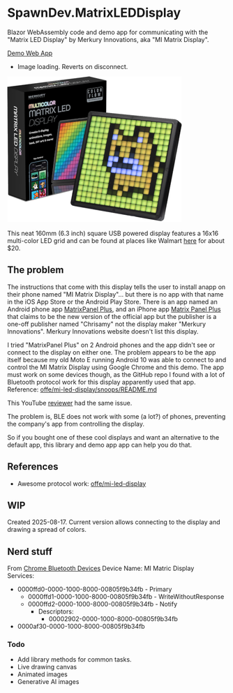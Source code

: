 # SpawnDev.MatrixLEDDisplay
Blazor WebAssembly code and demo app for communicating with the "Matrix LED Display" by Merkury Innovations, aka "MI Matrix Display". 

[Demo Web App](https://lostbeard.github.io/SpawnDev.MatrixLEDDisplay/)
- Image loading. Reverts on disconnect.

![Matrix LED Display](https://raw.githubusercontent.com/LostBeard/SpawnDev.MatrixLEDDisplay/master/SpawnDev.MatrixLEDDisplay.Demo/wwwroot/mi-matrix-display-400x334.png)

This neat 160mm (6.3 inch) square USB powered display features a 16x16 multi-color LED grid
and can be found at places like Walmart [here](https://www.walmart.com/ip/Merkury-Innovations-Bluetooth-Matrix-LED-Pixel-Display/5150283693) for about $20. 


## The problem
The instructions that come with this display tells the user to install anapp on their phone named "MI Matrix Display"... 
but there is no app with that name in the iOS App Store or the Android Play Store. There is an app named an 
Android phone app [MatrixPanel Plus](https://play.google.com/store/apps/details?id=com.wzjledaxc.ledplus),
and an iPhone app [Matrix Panel Plus](https://apps.apple.com/us/app/matrix-panel-plus/id6743264417)
that claims to be the new version of the official app but the publisher is a one-off publisher named "Chrisamy" not the display maker "Merkury Innovations". Merkury Innovations website doesn't list this display.

I tried "MatrixPanel Plus" on 2 Android phones and the app didn't see or connect to the display on either one. The problem appears to be the app itself because my old Moto E running Android 10 was able to connect to and control the MI Matrix Display using Google Chrome and this demo.
The app must work on some devices though, as the GitHub repo I found with a lot of Bluetooth protocol work for this display apparently used that app. Reference: [offe/mi-led-display/snoops/README.md](https://github.com/offe/mi-led-display/blob/main/snoops/README.md)

This YouTube [reviewer](https://www.youtube.com/watch?v=QN0TxJoeTNk) had the same issue.

The problem is, BLE does not work with some (a lot?) of phones, preventing the company's app from controlling the display.

So if you bought one of these cool displays and want an alternative to the default app, this library and demo app app can help you do that.

## References
- Awesome protocol work: [offe/mi-led-display](https://github.com/offe/mi-led-display)

## WIP
Created 2025-08-17. Current version allows connecting to the display and drawing a spread of colors.

## Nerd stuff
From [Chrome Bluetooth Devices](chrome://bluetooth-internals/#devices)
Device Name: MI Matric Display   
Services:  
- 0000ffd0-0000-1000-8000-00805f9b34fb - Primary  
  - 0000ffd1-0000-1000-8000-00805f9b34fb - WriteWithoutResponse  
  - 0000ffd2-0000-1000-8000-00805f9b34fb - Notify  
    - Descriptors:  
      - 00002902-0000-1000-8000-00805f9b34fb  
- 0000af30-0000-1000-8000-00805f9b34fb 

### Todo
- Add library methods for common tasks.
- Live drawing canvas
- Animated images
- Generative AI images
